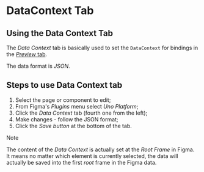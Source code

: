 # DataContext Tab

## Using the Data Context Tab

The _Data Context_ tab is basically used to set the `DataContext` for bindings in the [*Preview* tab](preview-tab.md).

The data format is _JSON_.

## Steps to use Data Context tab

1. Select the page or component to edit;
2. From Figma's *Plugins* menu select *Uno Platform*;
3. Click the *Data Context* tab (fourth one from the left);
4. Make changes - follow the JSON format;
5. Click the *Save button* at the bottom of the tab.

> [!NOTE]
> The content of the _Data Context_ is actually set at the _Root Frame_ in Figma. It means no matter which element is currently selected, the data will actually be saved into the first _root_ frame in the Figma data.
